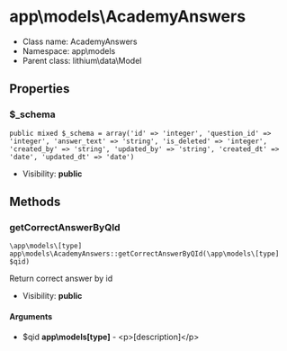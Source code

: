 app\models\AcademyAnswers
===============






* Class name: AcademyAnswers
* Namespace: app\models
* Parent class: lithium\data\Model





Properties
----------


### $_schema

    public mixed $_schema = array('id' => 'integer', 'question_id' => 'integer', 'answer_text' => 'string', 'is_deleted' => 'integer', 'created_by' => 'string', 'updated_by' => 'string', 'created_dt' => 'date', 'updated_dt' => 'date')





* Visibility: **public**


Methods
-------


### getCorrectAnswerByQId

    \app\models\[type] app\models\AcademyAnswers::getCorrectAnswerByQId(\app\models\[type] $qid)

Return correct answer by id



* Visibility: **public**


#### Arguments
* $qid **app\models\[type]** - &lt;p&gt;[description]&lt;/p&gt;


